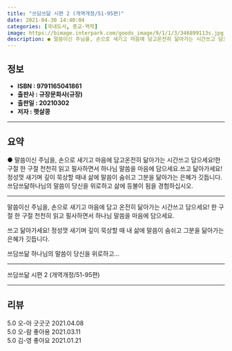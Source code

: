 ```yaml
---
title: "쓰담쓰닮 시편 2 (개역개정/51-95편)"
date: 2021-04-30 14:40:04
categories: [국내도서, 종교-역학]
image: https://bimage.interpark.com/goods_image/9/1/1/3/346899113s.jpg
description: ● 말씀이신 주님을, 손으로 새기고 마음에 담고온전히 닮아가는 시간쓰고 담으세요!한 구절 한 구절 천천히 읽고 필사하면서 하나님 말씀을 마음에 담으세요.쓰고 닮아가세요!정성껏 새기며 깊이 묵상할 때내 삶에 말씀이 숨쉬고 그분을 닮아가는 은혜가 깃듭니다.쓰담쓰닮하나님의 말씀이 당신을 위
---
```


## **정보**

- **ISBN : 9791165041861**
- **출판사 : 규장문화사(규장)**
- **출판일 : 20210302**
- **저자 : 햇살콩**

------



## **요약**

●  말씀이신 주님을, 손으로 새기고 마음에 담고온전히 닮아가는 시간쓰고 담으세요!한 구절 한 구절 천천히 읽고 필사하면서 하나님 말씀을 마음에 담으세요.쓰고 닮아가세요!정성껏 새기며 깊이 묵상할 때내 삶에 말씀이 숨쉬고 그분을 닮아가는 은혜가 깃듭니다.쓰담쓰닮하나님의 말씀이 당신을 위로하고 삶에 등불이 됨을 경험하십시오.

------

말씀이신 주님을, 손으로 새기고 마음에 담고
온전히 닮아가는 시간쓰고 담으세요!
한 구절 한 구절 천천히 읽고 필사하면서 
하나님 말씀을 마음에 담으세요.

쓰고 닮아가세요!
정성껏 새기며 깊이 묵상할 때
내 삶에 말씀이 숨쉬고 그분을 닮아가는 은혜가 깃듭니다.

쓰담쓰닮
하나님의 말씀이 당신을 위로하고... 

------


쓰담쓰닮 시편 2 (개역개정/51-95편) 

------


## **리뷰** 

5.0 오-아 굿굿굿 2021.04.08 <br/>5.0 오-람 좋아용 2021.03.11 <br/>5.0 김-영 좋아요 2021.01.21 <br/>